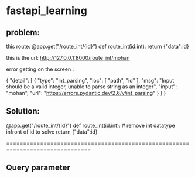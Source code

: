 # fastapi_learning


problem: 
--------

this route:
@app.get("/route_int/{id}")
def route_int(id:int):
    return {"data":id}

this is the url: http://127.0.0.1:8000/route_int/mohan

error getting on the screen :

{
"detail": [
{
"type": "int_parsing",
"loc": [
"path",
"id"
],
"msg": "Input should be a valid integer, unable to parse string as an integer",
"input": "mohan",
"url": "https://errors.pydantic.dev/2.6/v/int_parsing"
}
]
}


Solution:
---------
@app.get("/route_int/{id}")
def route_int(id:int):            # remove int datatype infront of id to solve
    return {"data":id}


===============================================================================

Query parameter
---------------
